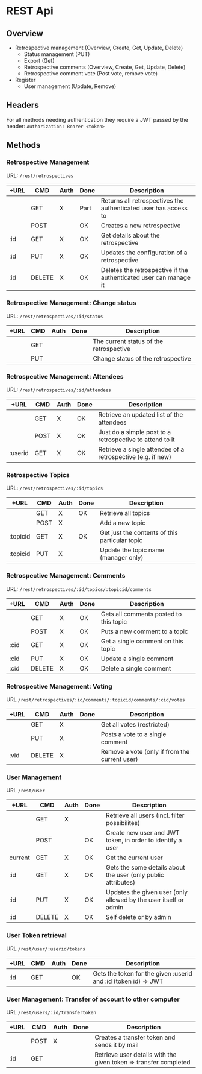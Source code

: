 # REST Api

## Overview

* Retrospective management (Overview, Create, Get, Update, Delete)
  * Status management (PUT)
  * Export (Get)
  * Retrospective comments (Overview, Create, Get, Update, Delete)
  * Retrospective comment vote (Post vote, remove vote)
* Register
  * User management (Update, Remove)

## Headers
For all methods needing authentication they require a JWT passed by the header:
`Authorization: Bearer <token>`

## Methods

### Retrospective Management

URL: `/rest/retrospectives`

| +URL     | CMD    | Auth | Done | Description                                                       |
|----------|--------|------|------|-------------------------------------------------------------------|
|          | GET    | X    | Part | Returns all retrospectives the authenticated user has access to   |
|          | POST   |      | OK   | Creates a new retrospective                                       |
| :id      | GET    | X    | OK   | Get details about the retrospective                               |
| :id      | PUT    | X    | OK   | Updates the configuration of a retrospective                      |
| :id      | DELETE | X    | OK   | Deletes the retrospective if the authenticated user can manage it |

### Retrospective Management: Change status

URL: `/rest/retrospectives/:id/status`

| +URL     | CMD    | Auth | Done | Description                                                       |
|----------|--------|------|------|-------------------------------------------------------------------|
|          | GET    |      |      | The current status of the retrospective                           |
|          | PUT    |      |      | Change status of the retrospective                                |

### Retrospective Management: Attendees

URL: `/rest/retrospectives/:id/attendees`

| +URL     | CMD    | Auth | Done | Description                                                       |
|----------|--------|------|------|-------------------------------------------------------------------|
|          | GET    | X    | OK   | Retrieve an updated list of the attendees                         |
|          | POST   | X    | OK   | Just do a simple post to a retrospective to attend to it          |
| :userid  | GET    | X    | OK   | Retrieve a single attendee of a retrospective (e.g. if new)       |

### Retrospective Topics

URL: `/rest/retrospectives/:id/topics`

| +URL     | CMD    | Auth | Done | Description                                                       |
|----------|--------|------|------|-------------------------------------------------------------------|
|          | GET    | X    | OK   | Retrieve all topics                                               |
|          | POST   | X    |      | Add a new topic                                                   |
| :topicid | GET    | X    | OK   | Get just the contents of this particular topic                    |
| :topicid | PUT    | X    |      | Update the topic name (manager only)                              |

### Retrospective Management: Comments

URL: `/rest/retrospectives/:id/topics/:topicid/comments`

| +URL     | CMD    | Auth | Done | Description                                                       |
|----------|--------|------|------|-------------------------------------------------------------------|
|          | GET    | X    | OK   | Gets all comments posted to this topic                            |
|          | POST   | X    | OK   | Puts a new comment to a topic                                     |
| :cid     | GET    | X    | OK   | Get a single comment on this topic                                |
| :cid     | PUT    | X    | OK   | Update a single comment                                           |
| :cid     | DELETE | X    | OK   | Delete a single comment                                           |

### Retrospective Management: Voting

URL `/rest/retrospectives/:id/comments/:topicid/comments/:cid/votes`

| +URL     | CMD    | Auth | Done | Description                                                       |
|----------|--------|------|------|-------------------------------------------------------------------|
|          | GET    | X    |      | Get all votes (restricted)                                        |
|          | PUT    | X    |      | Posts a vote to a single comment                                  |
| :vid     | DELETE | X    |      | Remove a vote (only if from the current user)                     |

### User Management

URL `/rest/user`

| +URL     | CMD    | Auth | Done | Description                                                       |
|----------|--------|------|------|-------------------------------------------------------------------|
|          | GET    | X    |      | Retrieve all users (incl. filter possibilites)                    |
|          | POST   |      | OK   | Create new user and JWT token, in order to identify a user        |
| current  | GET    | X    | OK   | Get the current user                                              |
| :id      | GET    | X    | OK   | Gets the some details about the user (only public attributes)     |
| :id      | PUT    | X    | OK   | Updates the given user (only allowed by the user itself or admin  |
| :id      | DELETE | X    | OK   | Self delete or by admin                                           |

### User Token retrieval

URL `/rest/user/:userid/tokens`

| +URL     | CMD    | Auth | Done | Description                                                       |
|----------|--------|------|------|-------------------------------------------------------------------|
| :id      | GET    |      | OK   | Gets the token for the given :userid and :id (token id) => JWT    |


### User Management: Transfer of account to other computer

URL `/rest/users/:id/transfertoken`

| +URL     | CMD    | Auth | Done | Description                                                       |
|----------|--------|------|------|-------------------------------------------------------------------|
|          | POST   | X    |      | Creates a transfer token and sends it by mail                     |
| :id      | GET    |      |      | Retrieve user details with the given token => transfer completed  |
